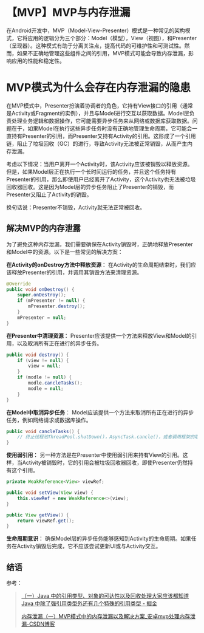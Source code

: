 # 【MVP】MVP与内存泄漏

在Android开发中，MVP（Model-View-Presenter）模式是一种常见的架构模式，它将应用的逻辑分为三个部分：Model（模型），View（视图），和Presenter（呈现器）。这种模式有助于分离关注点，提高代码的可维护性和可测试性。然而，如果不正确地管理这些组件之间的引用，MVP模式可能会导致内存泄漏，影响应用的性能和稳定性。

# MVP模式为什么会存在内存泄漏的隐患

在MVP模式中，Presenter扮演着协调者的角色，它持有View接口的引用（通常是Activity或Fragment的实例），并且与Model进行交互以获取数据。Model层负责处理业务逻辑和数据操作，它可能需要异步任务来从网络或数据库获取数据。问题在于，如果Model在执行这些异步任务时没有正确地管理生命周期，它可能会一直持有Presenter的引用，而Presenter又持有Activity的引用。这形成了一个引用链，阻止了垃圾回收（GC）的进行，导致Activity无法被正常销毁，从而产生内存泄漏。

考虑以下情况：当用户离开一个Activity时，该Activity应该被销毁以释放资源。但是，如果Model层正在执行一个长时间运行的任务，并且这个任务持有Presenter的引用，那么即使用户已经离开了Activity，这个Activity也无法被垃圾回收器回收。这是因为Model层的异步任务阻止了Presenter的销毁，而Presenter又阻止了Activity的销毁。              

换句话说：Presenter不销毁，Activity就无法正常被回收。

## 解决MVP的内存泄露

为了避免这种内存泄漏，我们需要确保在Activity销毁时，正确地释放Presenter和Model中的资源。以下是一些常见的解决方案：

**在Activity的onDestroy方法中释放资源**： 在Activity的生命周期结束时，我们应该释放Presenter的引用，并调用其销毁方法来清理资源。

```java
@Override
public void onDestroy() {
    super.onDestroy();
    if (mPresenter != null) {
        mPresenter.destroy();
    }
    mPresenter = null;
}
```

**在Presenter中清理资源**： Presenter应该提供一个方法来释放View和Model的引用，以及取消所有正在进行的异步任务。

```java
public void destroy() {
    if (view != null) {
        view = null;
    }
    if (modle != null) {
        modle.cancleTasks();
        modle = null;
    }
}
```

**在Model中取消异步任务**： Model应该提供一个方法来取消所有正在进行的异步任务，例如网络请求或数据库操作。

```java
public void cancleTasks() {
    // 终止线程池ThreadPool.shutDown()，AsyncTask.cancle()，或者调用框架的取消任务api
}
```

**使用弱引用**： 另一种方法是在Presenter中使用弱引用来持有View的引用。这样，当Activity被销毁时，它的引用会被垃圾回收器回收，即使Presenter仍然持有这个引用。

```java
private WeakReference<View> viewRef;

public void setView(View view) {
    this.viewRef = new WeakReference<>(view);
}

public View getView() {
    return viewRef.get();
}
```

**生命周期意识**： 确保Model层的异步任务能够感知到Activity的生命周期。如果任务在Activity销毁后完成，它不应该尝试更新UI或与Activity交互。

## 结语

参考：

> [（一）Java 中的引用类型、对象的可达性以及回收处理大家应该都知道 Java 中除了强引用类型外还有几个特殊的引用类型 - 掘金](https://juejin.cn/post/6844903974391250957)
>
> [内存泄漏（一）MVP模式中的内存泄漏以及解决方案_安卓mvp处理内存泄漏-CSDN博客](https://blog.csdn.net/zhangjin1120/article/details/120941499)
